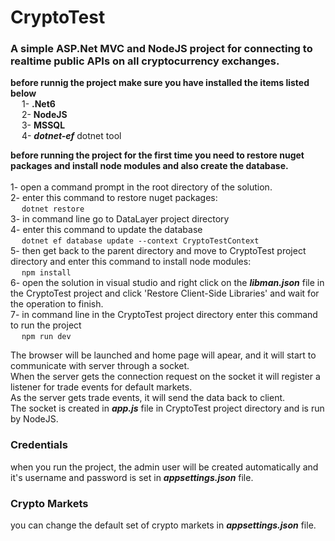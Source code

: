 # CryptoTest

### A simple ASP.Net MVC and NodeJS project for connecting to realtime public APIs on all cryptocurrency exchanges.

**before runnig the project make sure you have installed the items listed below**
<br/> &emsp; 1- **.Net6**
<br/> &emsp; 2- **NodeJS**
<br/> &emsp; 3- **MSSQL**
<br/> &emsp; 4- ***dotnet-ef*** dotnet tool
<br/>

**before running the project for the first time you need to restore nuget packages and install node modules and also create the database.**
<br/><br/>
1- open a command prompt in the root directory of the solution.
<br/>
2- enter this command to restore nuget packages: 
<br/> &emsp;
`dotnet restore`
<br/>
3- in command line go to DataLayer project directory
<br/>
4- enter this command to update the database
<br/> &emsp;
`dotnet ef database update --context CryptoTestContext`
<br/>
5- then get back to the parent directory and move to CryptoTest project directory and enter this command to install node modules:
<br/> &emsp;
`npm install`
<br/>
6- open the solution in visual studio and right click on the ***libman.json*** file in the CryptoTest project and click 'Restore Client-Side Libraries' and wait for the operation to finish.
<br/>
7- in command line in the CryptoTest project directory enter this command to run the project
<br/> &emsp;
`npm run dev`
<br/>

The browser will be launched and home page will apear, and it will start to communicate with server through a socket.
<br/>
When the server gets the connection request on the socket it will register a listener for trade events for default markets.
<br/>
As the server gets trade events, it will send the data back to client.
<br/>
The socket is created in ***app.js*** file in CryptoTest project directory and is run by NodeJS.

### Credentials
when you run the project, the admin user will be created automatically and it's username and password is set in ***appsettings.json*** file.
<br/>
### Crypto Markets
you can change the default set of crypto markets in ***appsettings.json*** file.
<br/>

